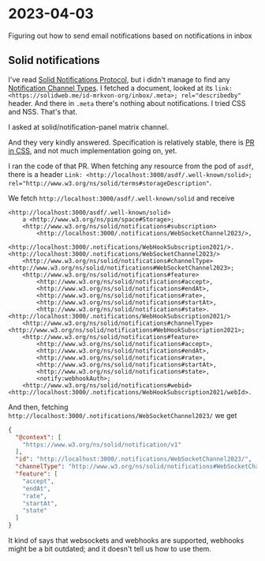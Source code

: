 # 2023-04-03

Figuring out how to send email notifications based on notifications in inbox

## Solid notifications

I've read [Solid Notifications Protocol](https://solid.github.io/notifications/protocol), but i didn't manage to find any [Notification Channel Types](https://solid.github.io/notifications/protocol#notification-channel-types). I fetched a document, looked at its `link: <https://solidweb.me/id-mrkvon-org/inbox/.meta>; rel="describedby"` header. And there in `.meta` there's nothing about notifications. I tried CSS and NSS. That's that.

I asked at solid/notification-panel matrix channel.

And they very kindly answered. Specification is relatively stable, there is [PR in CSS](https://github.com/CommunitySolidServer/CommunitySolidServer/pull/1565), and not much implementation going on, yet.

I ran the code of that PR. When fetching any resource from the pod of `asdf`, there is a header `Link: <http://localhost:3000/asdf/.well-known/solid>; rel="http://www.w3.org/ns/solid/terms#storageDescription"`.

We fetch `http://localhost:3000/asdf/.well-known/solid` and receive

```ttl
<http://localhost:3000/asdf/.well-known/solid>
    a <http://www.w3.org/ns/pim/space#Storage>;
    <http://www.w3.org/ns/solid/notifications#subscription>
        <http://localhost:3000/.notifications/WebSocketChannel2023/>,
        <http://localhost:3000/.notifications/WebHookSubscription2021/>.
<http://localhost:3000/.notifications/WebSocketChannel2023/>
    <http://www.w3.org/ns/solid/notifications#channelType> <http://www.w3.org/ns/solid/notifications#WebSocketChannel2023>;
    <http://www.w3.org/ns/solid/notifications#feature>
        <http://www.w3.org/ns/solid/notifications#accept>,
        <http://www.w3.org/ns/solid/notifications#endAt>,
        <http://www.w3.org/ns/solid/notifications#rate>,
        <http://www.w3.org/ns/solid/notifications#startAt>,
        <http://www.w3.org/ns/solid/notifications#state>.
<http://localhost:3000/.notifications/WebHookSubscription2021/>
    <http://www.w3.org/ns/solid/notifications#channelType> <http://www.w3.org/ns/solid/notifications#WebHookSubscription2021>;
    <http://www.w3.org/ns/solid/notifications#feature>
        <http://www.w3.org/ns/solid/notifications#accept>,
        <http://www.w3.org/ns/solid/notifications#endAt>,
        <http://www.w3.org/ns/solid/notifications#rate>,
        <http://www.w3.org/ns/solid/notifications#startAt>,
        <http://www.w3.org/ns/solid/notifications#state>,
        <notify:webhookAuth>;
    <http://www.w3.org/ns/solid/notifications#webid> <http://localhost:3000/.notifications/WebHookSubscription2021/webId>.
```

And then, fetching `http://localhost:3000/.notifications/WebSocketChannel2023/` we get

```json
{
  "@context": [
    "https://www.w3.org/ns/solid/notification/v1"
  ],
  "id": "http://localhost:3000/.notifications/WebSocketChannel2023/",
  "channelType": "http://www.w3.org/ns/solid/notifications#WebSocketChannel2023",
  "feature": [
    "accept",
    "endAt",
    "rate",
    "startAt",
    "state"
  ]
}
```
It kind of says that websockets and webhooks are supported, webhooks might be a bit outdated; and it doesn't tell us how to use them.
